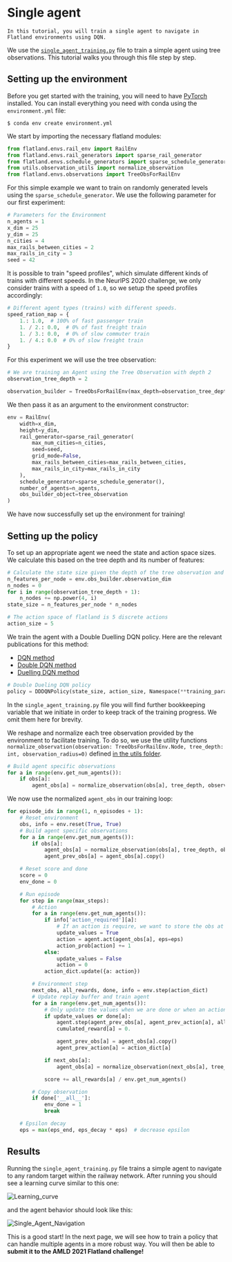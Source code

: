 Single agent
===

```{admonition} Goal
In this tutorial, you will train a single agent to navigate in Flatland environments using DQN.
```

We use the [`single_agent_training.py`](https://gitlab.aicrowd.com/flatland/neurips2020-flatland-starter-kit/blob/master/reinforcement_learning/single_agent_training.py) file to train a simple agent using tree observations. This tutorial walks you through this file step by step.

Setting up the environment
---

Before you get started with the training, you will need to have [PyTorch](https://pytorch.org/get-started/locally/) installed. You can install everything you need with conda using the `environment.yml` file:

```console
$ conda env create environment.yml
```

We start by importing the necessary flatland modules:

```python
from flatland.envs.rail_env import RailEnv
from flatland.envs.rail_generators import sparse_rail_generator
from flatland.envs.schedule_generators import sparse_schedule_generator
from utils.observation_utils import normalize_observation
from flatland.envs.observations import TreeObsForRailEnv
```

For this simple example we want to train on randomly generated levels using the `sparse_schedule_generator`. We use the following parameter for our first experiment:

```python
# Parameters for the Environment
n_agents = 1
x_dim = 25
y_dim = 25
n_cities = 4
max_rails_between_cities = 2
max_rails_in_city = 3
seed = 42
```

It is possible to train "speed profiles", which simulate different kinds of trains with different speeds. In the NeurIPS 2020 challenge, we only consider trains with a speed of `1.0`, so we setup the speed profiles accordingly: 

```python
# Different agent types (trains) with different speeds.
speed_ration_map = {
    1.: 1.0,  # 100% of fast passenger train
    1. / 2.: 0.0,  # 0% of fast freight train
    1. / 3.: 0.0,  # 0% of slow commuter train
    1. / 4.: 0.0  # 0% of slow freight train
}
```

For this experiment we will use the tree observation:

```python
# We are training an Agent using the Tree Observation with depth 2
observation_tree_depth = 2

observation_builder = TreeObsForRailEnv(max_depth=observation_tree_depth)
```

We then pass it as an argument to the environment constructor:

```python
env = RailEnv(
    width=x_dim,
    height=y_dim,
    rail_generator=sparse_rail_generator(
        max_num_cities=n_cities,
        seed=seed,
        grid_mode=False,
        max_rails_between_cities=max_rails_between_cities,
        max_rails_in_city=max_rails_in_city
    ),
    schedule_generator=sparse_schedule_generator(),
    number_of_agents=n_agents,
    obs_builder_object=tree_observation
)
```

We have now successfully set up the environment for training!

Setting up the policy
---

To set up an appropriate agent we need the state and action space sizes. We calculate this based on the tree depth and its number of features:

```python
# Calculate the state size given the depth of the tree observation and the number of features
n_features_per_node = env.obs_builder.observation_dim
n_nodes = 0
for i in range(observation_tree_depth + 1):
    n_nodes += np.power(4, i)
state_size = n_features_per_node * n_nodes

# The action space of flatland is 5 discrete actions
action_size = 5
```

We train the agent with a Double Duelling DQN policy. Here are the relevant publications for this method:
- [DQN method](https://arxiv.org/abs/1312.5602)
- [Double DQN method](https://arxiv.org/abs/1509.06461)
- [Duelling DQN method](https://arxiv.org/abs/1511.06581)

```python
# Double Dueling DQN policy
policy = DDDQNPolicy(state_size, action_size, Namespace(**training_parameters))
```

In the `single_agent_training.py` file you will find further bookkeeping variable that we initiate in order to keep track of the training progress. We omit them here for brevity. 

We reshape and normalize each tree observation provided by the environment to facilitate training. To do so, we use the utility functions `normalize_observation(observation: TreeObsForRailEnv.Node, tree_depth: int, observation_radius=0)` defined [in the utils folder](https://gitlab.aicrowd.com/flatland/flatland-examples/blob/master/utils/observation_utils.py).

```python
# Build agent specific observations
for a in range(env.get_num_agents()):
    if obs[a]:
        agent_obs[a] = normalize_observation(obs[a], tree_depth, observation_radius=10)
```

We now use the normalized `agent_obs` in our training loop:

```python
for episode_idx in range(1, n_episodes + 1):
    # Reset environment
    obs, info = env.reset(True, True)
    # Build agent specific observations
    for a in range(env.get_num_agents()):
        if obs[a]:
            agent_obs[a] = normalize_observation(obs[a], tree_depth, observation_radius=10)
            agent_prev_obs[a] = agent_obs[a].copy()

    # Reset score and done
    score = 0
    env_done = 0

    # Run episode
    for step in range(max_steps):
        # Action
        for a in range(env.get_num_agents()):
            if info['action_required'][a]:
                # If an action is require, we want to store the obs at that step as well as the action
                update_values = True
                action = agent.act(agent_obs[a], eps=eps)
                action_prob[action] += 1
            else:
                update_values = False
                action = 0
            action_dict.update({a: action})

        # Environment step
        next_obs, all_rewards, done, info = env.step(action_dict)
        # Update replay buffer and train agent
        for a in range(env.get_num_agents()):
            # Only update the values when we are done or when an action was taken and thus relevant information is present
            if update_values or done[a]:
                agent.step(agent_prev_obs[a], agent_prev_action[a], all_rewards[a], agent_obs[a], done[a])
                cumulated_reward[a] = 0.

                agent_prev_obs[a] = agent_obs[a].copy()
                agent_prev_action[a] = action_dict[a]

            if next_obs[a]:
                agent_obs[a] = normalize_observation(next_obs[a], tree_depth, observation_radius=10)

            score += all_rewards[a] / env.get_num_agents()

        # Copy observation
        if done['__all__']:
            env_done = 1
            break

    # Epsilon decay
    eps = max(eps_end, eps_decay * eps)  # decrease epsilon
```

Results
---

Running the `single_agent_training.py` file trains a simple agent to navigate to any random target within the railway network. After running you should see a learning curve similar to this one:

![Learning_curve](https://i.imgur.com/yVGXpUy.png)

and the agent behavior should look like this:

![Single_Agent_Navigation](https://i.imgur.com/t5ULr4L.gif)

This is a good start! In the next page, we will see how to train a policy that can handle multiple agents in a more robust way. You will then be able to **submit it to the AMLD 2021 Flatland challenge!**